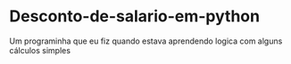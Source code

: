 # Desconto-de-salario-em-python
 Um programinha que eu fiz quando estava aprendendo logica com alguns cálculos simples
